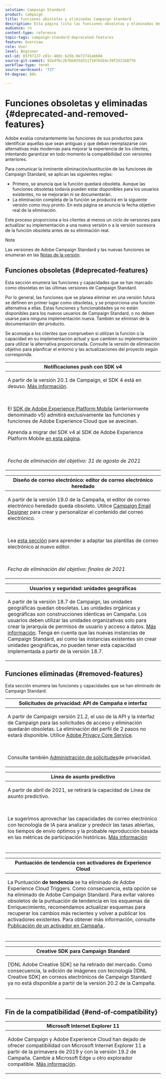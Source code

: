 ```yaml
---
solution: Campaign Standard
product: campaign
title: Funciones obsoletas y eliminadas Campaign Standard
description: Esta página lista las funciones obsoletas y eliminadas de Adobe Campaign Standard.
audience: rn
content-type: reference
topic-tags: campaign-standard-deprecated-features
feature: Overview
role: User
level: Beginner
exl-id: 03797137-c01c-48dc-b25b-8e72741abb04
source-git-commit: 92edfbc2b7bb035d311f107b5b4c39f2521b07f6
workflow-type: tm+mt
source-wordcount: '727'
ht-degree: 80%

---
```


# Funciones obsoletas y eliminadas {#deprecated-and-removed-features}

Adobe evalúa constantemente las funciones de sus productos para identificar aquellas que sean antiguas y que deban reemplazarse con alternativas más modernas para mejorar la experiencia de los clientes, intentando garantizar en todo momento la compatibilidad con versiones anteriores.

Para comunicar la inminente eliminación/sustitución de las funciones de Campaign Standard, se aplican las siguientes reglas:

* Primero, se anuncia que la función quedará obsoleta. Aunque las funciones obsoletas todavía pueden estar disponibles para los usuarios existentes, no se mejorarán ni se documentarán.
* La eliminación completa de la función se producirá en la siguiente versión como muy pronto. En esta página se anuncia la fecha objetivo real de la eliminación.

Este proceso proporciona a los clientes al menos un ciclo de versiones para actualizar su implementación a una nueva versión o a la versión sucesora de la función obsoleta antes de su eliminación real.

>[!NOTE]
>Las versiones de Adobe Campaign Standard y las nuevas funciones se enumeran en las [Notas de la versión](../../rn/using/release-notes.md).


## Funciones obsoletas {#deprecated-features}

Esta sección enumera las funciones y capacidades que se han marcado como obsoletas en las últimas versiones de Campaign Standard.

Por lo general, las funciones que se planea eliminar en una versión futura se definen en primer lugar como obsoletas, y se proporciona una función alternativa a ellas. Estas funciones y funcionalidades ya no están disponibles para los nuevos usuarios de Campaign Standard, o no deben usarse para ninguna implementación nueva. También se eliminan de la documentación del producto.

Se aconseja a los clientes que comprueben si utilizan la función o la capacidad en su implementación actual y que cambien su implementación para utilizar la alternativa proporcionada. Consulte la versión de eliminación objetivo para planificar el entorno y las actualizaciones del proyecto según corresponda.

<table> 
 <thead> 
  <tr> 
   <th> <strong>Notificaciones push con SDK v4</strong><br /> </th> 
  </tr> 
 </thead> 
 <tbody> 
  <tr> 
   <td> <p> A partir de la versión 20.1 de Campaign, el SDK 4 está en desuso. <a href="https://aep-sdks.gitbook.io/docs/version-4-sdk-end-of-support-faq">Más información</a>.</p><br/>
   <p>El <a href="https://aep-sdks.gitbook.io/docs/">SDK de Adobe Experience Platform Mobile</a> (anteriormente denominado v5) admitirá exclusivamente las funciones y funciones de Adobe Experience Cloud que se avecinan.</p>
   <p>Aprenda a migrar del SDK v4 al SDK de Adobe Experience Platform Mobile <a href="https://experienceleague.adobe.com/docs/campaign-standard/using/administrating/configuring-mobile/sdkv4-migration.html">en esta página</a>.</p></br>
     <p>
     <em>Fecha de eliminación del objetivo: 31 de agosto de 2021</em></p>
     </td> 
  </tr> 
 </tbody> 
</table>

<table> 
 <thead> 
  <tr> 
   <th> <strong>Diseño de correo electrónico: editor de correo electrónico heredado</strong><br /> </th> 
  </tr> 
 </thead> 
 <tbody> 
  <tr> 
   <td> <p>A partir de la versión 19.0 de la Campaña, el editor de correo electrónico heredado queda obsoleto. Utilice <a href="https://experienceleague.adobe.com/docs/campaign-standard/using/designing-content/designing-content-in-adobe-campaign.html">Campaign Email Designer</a> para crear y personalizar el contenido del correo electrónico. </p></br>
   <p>Lea <a href="https://experienceleague.adobe.com/docs/campaign-standard/using/designing-content/building-email-content/using-existing-content.html">esta sección</a> para aprender a adaptar las plantillas de correo electrónico al nuevo editor.</p></br>
  <p> 
  <em>Fecha de eliminación del objetivo: finales de 2021</em></p>
   </td> 
  </tr> 
 </tbody> 
</table>

<table> 
 <thead> 
  <tr> 
   <th> <strong>Usuarios y seguridad: unidades geográficas</strong><br /> </th> 
  </tr> 
 </thead> 
 <tbody> 
  <tr> 
   <td> <p>A partir de la versión 18.7 de Campaign, las unidades geográficas quedan obsoletas. Las unidades orgánicas y geográficas son construcciones idénticas en Campaña. Los usuarios deben utilizar las unidades organizativas solo para crear la jerarquía de permisos de usuario y acceso a datos. <a href="https://experienceleague.adobe.com/docs/campaign-standard/using/administrating/users-and-security/organizational-units.html?lang=es#administrating">Más información</a>. Tenga en cuenta que las nuevas instancias de Campaign Standard, así como las instancias existentes sin crear unidades geográficas, no pueden tener esta capacidad implementada a partir de la versión 18.7.</p>
   </td> 
  </tr> 
 </tbody> 
</table>

## Funciones eliminadas {#removed-features}

Esta sección enumera las funciones y capacidades que se han eliminado de Campaign Standard.


<table> 
 <thead> 
  <tr> 
   <th> <strong>Solicitudes de privacidad: API de Campaña e interfaz</strong><br /> </th> 
  </tr> 
 </thead> 
 <tbody> 
  <tr> 
   <td> <p>A partir de Campaign versión 21.2, el uso de la API y la interfaz de Campaign para las solicitudes de acceso y eliminación quedarán obsoletas. La eliminación del perfil de 2 pasos no estará disponible. Utilice <a href="https://www.adobe.io/apis/experiencecloud/gdpr.html">Adobe Privacy Core Service</a>.</p></br>
   <p>Consulte también <a href="https://experienceleague.adobe.com/docs/campaign-standard/using/getting-started/privacy/privacy-requests.html?lang=en">Administración de solicitudes</a>de privacidad.</p>
  </td> 
  </tr> 
 </tbody> 
</table>

<table> 
 <thead> 
 <tr> 
   <th> <strong>Línea de asunto predictivo</strong><br /> </th> 
  </tr> 
 </thead> 
 <tbody> 
  <tr> 
   <td> <p> A partir de abril de 2021, se retirará la capacidad de Línea de asunto predictivo.</p><br/>
   <p>Le sugerimos aprovechar las capacidades de correo electrónico con tecnología de IA para analizar y predecir las tasas abiertas, los tiempos de envío óptimos y la probable reproducción basada en las métricas de participación históricas. <a href="https://experienceleague.adobe.com/docs/campaign-standard/using/testing-and-sending/preparing-and-testing-messages/predictive.html">Más información</a></p></br>
     </td> 
  </tr> 
  </tbody> 
</table>

<table> 
 <thead> 
  <tr> 
   <th> <strong>Puntuación de tendencia con activadores de Experience Cloud</strong><br /> </th> 
  </tr> 
 </thead> 
 <tbody> 
  <tr> 
   <td> <p>La Puntuación <b>de tendencia</b> se ha eliminado de Adobe Experience Cloud Triggers. Como consecuencia, esta opción se ha eliminado de Adobe Campaign Standard. Para evitar valores obsoletos de la puntuación de tendencia en los esquemas de Enriquecimiento, recomendamos actualizar esquemas para recuperar los cambios más recientes y volver a publicar los activadores existentes. Para obtener más información, consulte <a href="https://experienceleague.adobe.com/docs/campaign-standard/using/integrating-with-adobe-cloud/working-with-campaign-and-triggers/using-triggers-in-campaign.html"> Publicación de un activador en Campaña </a>.
</p></br>
   </td> 
  </tr> 
 </tbody> 
</table>

<table> 
 <thead> 
  <tr> 
   <th> <strong>Creative SDK para Campaign Standard</strong><br /> </th> 
  </tr> 
 </thead> 
 <tbody> 
  <tr> 
   <td> <p>[!DNL Adobe Creative SDK] se ha retirado del mercado. Como consecuencia, la edición de imágenes con tecnología [!DNL Creative SDK] en correos electrónicos de Campaign Standard ya no está disponible a partir de la versión 20.2 de la Campaña.</p></br>
   </td> 
  </tr> 
 </tbody> 
</table>

## Fin de la compatibilidad {#end-of-compatibility}

<table> 
 <thead> 
  <tr> 
   <th> <strong>Microsoft Internet Explorer 11</strong><br /> </th> 
  </tr> 
 </thead> 
 <tbody> 
  <tr> 
   <td> <p>Adobe Campaign y Adobe Experience Cloud han dejado de ofrecer compatibilidad con Microsoft Internet Explorer 11 a partir de la primavera de 2019 y con la versión 19.2 de Campaña. Cambie a Microsoft Edge u otro explorador compatible. <a href="https://experienceleague.adobe.com/docs/campaign-standard/using/administrating/about-configuration-guidelines.html">Más información</a>.</p>
   </td> 
  </tr> 
 </tbody> 
</table>

